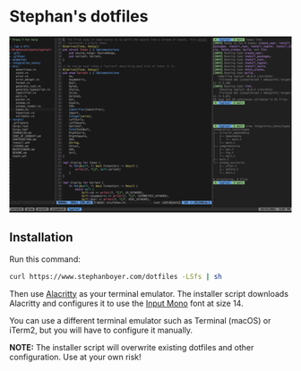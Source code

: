 # Stephan's dotfiles

![Screenshot](https://raw.githubusercontent.com/stepchowfun/dotfiles/main/screenshot.png)

## Installation

Run this command:

```sh
curl https://www.stephanboyer.com/dotfiles -LSfs | sh
```

Then use [Alacritty](https://github.com/jwilm/alacritty) as your terminal emulator. The installer script downloads Alacritty and configures it to use the [Input Mono](https://input.fontbureau.com) font at size 14.

You can use a different terminal emulator such as Terminal (macOS) or iTerm2, but you will have to configure it manually.

**NOTE:** The installer script will overwrite existing dotfiles and other configuration. Use at your own risk!
